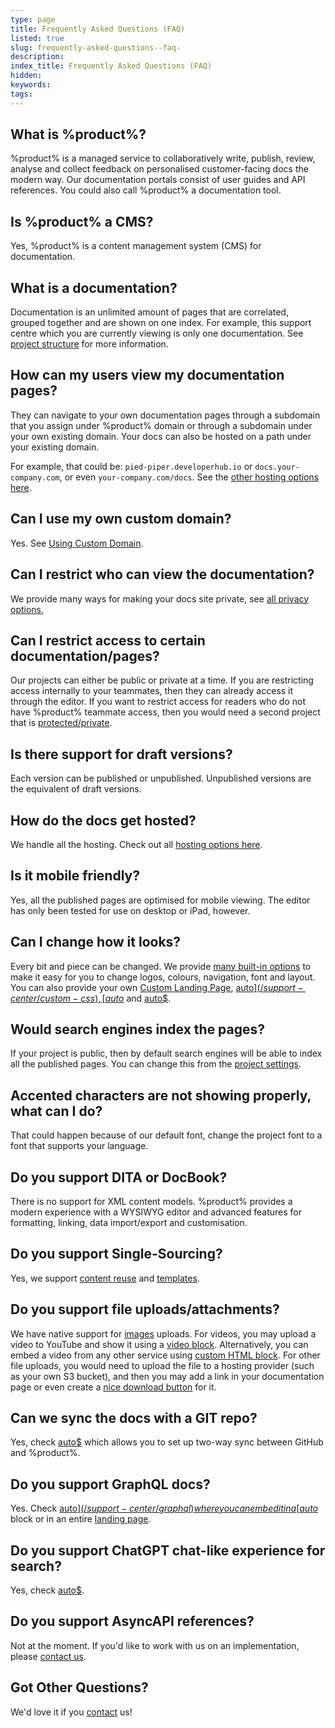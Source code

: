 ```yaml
---
type: page
title: Frequently Asked Questions (FAQ)
listed: true
slug: frequently-asked-questions--faq-
description: 
index_title: Frequently Asked Questions (FAQ)
hidden: 
keywords: 
tags: 
---
```


## What is %product%?

%product% is a managed service to collaboratively write, publish, review, analyse and collect feedback on personalised customer-facing docs the modern way. Our documentation portals consist of user guides and API references. You could also call %product% a documentation tool.

## Is %product% a CMS?

Yes, %product% is a content management system (CMS) for documentation.

## What is a documentation?

Documentation is an unlimited amount of pages that are correlated, grouped together and are shown on one index. For example, this support centre which you are currently viewing is only one documentation. See [project structure](/support-center/project-structure) for more information.

## How can my users view my documentation pages?

They can navigate to your own documentation pages through a subdomain that you assign under %product% domain or through a subdomain under your own existing domain. Your docs can also be hosted on a path under your existing domain.

For example, that could be: `pied-piper.developerhub.io` or `docs.your-company.com`, or even `your-company.com/docs`. See the [other hosting options here](/support-center/hosting).

## Can I use my own custom domain?

Yes. See [Using Custom Domain](/support-center/using-custom-domain).

## Can I restrict who can view the documentation?

We provide many ways for making your docs site private, see [all privacy options](/support-center/password-protection),

## Can I restrict access to certain documentation/pages?

Our projects can either be public or private at a time. If you are restricting access internally to your teammates, then they can already access it through the editor. If you want to restrict access for readers who do not have %product% teammate access, then you would need a second project that is [protected/private](/support-center/password-protection).

## Is there support for draft versions?

Each version can be published or unpublished. Unpublished versions are the equivalent of draft versions.

## How do the docs get hosted?

We handle all the hosting. Check out all [hosting options here](/support-center/hosting).

## Is it mobile friendly?

Yes, all the published pages are optimised for mobile viewing. The editor has only been tested for use on desktop or iPad, however.

## Can I change how it looks?

Every bit and piece can be changed. We provide [many built-in options](/support-center/customising-visuals) to make it easy for you to change logos, colours, navigation, font and layout. You can also provide your own [Custom Landing Page](/support-center/custom-landing-page), [auto$](/support-center/custom-css), [auto$](/support-center/custom-javascript) and [auto$](/support-center/custom-footer).

## Would search engines index the pages?

If your project is public, then by default search engines will be able to index all the published pages. You can change this from the [project settings](/support-center/seo#do-not-want-to-be-visible).

## Accented characters are not showing properly, what can I do?

That could happen because of our default font, change the project font to a font that supports your language.

## Do you support DITA or DocBook?

There is no support for XML content models. %product% provides a modern experience with a WYSIWYG editor and advanced features for formatting, linking, data import/export and customisation.

## Do you support Single-Sourcing?

Yes, we support [content reuse](/support-center/synced-blocks) and [templates](/support-center/templates).

## Do you support file uploads/attachments?

We have native support for [images](/support-center/images) uploads. For videos, you may upload a video to YouTube and show it using a [video block](/support-center/videos). Alternatively, you can embed a video from any other service using [custom HTML block](/support-center/custom-html). For other file uploads, you would need to upload the file to a hosting provider (such as your own S3 bucket), and then you may add a link in your documentation page or even create a [nice download button](/support-center/custom-html#fancy-button) for it.

## Can we sync the docs with a GIT repo?

Yes, check [auto$](/support-center/github-sync) which allows you to set up two-way sync between GitHub and %product%.

## Do you support GraphQL docs?

Yes. Check [auto$](/support-center/graphql) where you can embed it in a [auto$](/support-center/custom-html) block or in an entire [landing page](/support-center/landing-page).

## Do you support ChatGPT chat-like experience for search?

Yes, check [auto$](/support-center/ai-search).

## Do you support AsyncAPI references?

Not at the moment. If you'd like to work with us on an implementation, please [contact us](/support-center/contact-us).

## Got Other Questions?

We'd love it if you [contact](/support-center/contact-us) us!